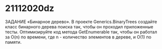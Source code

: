 # 21112020dz
ЗАДАНИЕ «Бинарное дерево». 
В проекте Generics.BinaryTrees создайте  класс бинарного дерева поиска так, чтобы он проходил приложенные тесты. 
Оптимизируйте код метода GetEnumerable так, чтобы он работал за O(n) по времени, где n - количество элементов в дереве, и O(1) по памяти. 

